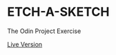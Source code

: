 # ETCH-A-SKETCH
The Odin Project Exercise

[Live Version](https://shinde-ajayb.github.io/ETCH-A-SKETCH/)
